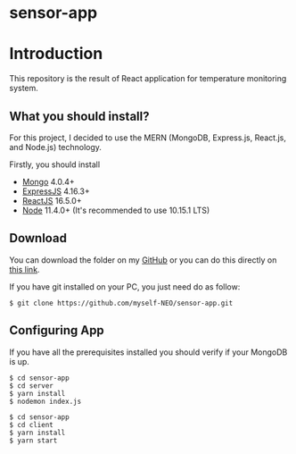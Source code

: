 # sensor-app

# Introduction

This repository is the result of React application for temperature monitoring system.

## What you should install?

For this project, I decided to use the MERN (MongoDB, Express.js, React.js, and Node.js) technology.

Firstly, you should install

-   [Mongo](https://www.mongodb.com/) 4.0.4+
-   [ExpressJS](https://expressjs.com/) 4.16.3+
-   [ReactJS](https://reactjs.org/) 16.5.0+
-   [Node](https://nodejs.org/en/) 11.4.0+ (It's recommended to use 10.15.1 LTS)

## Download

You can download the folder on my [GitHub](https://github.com/myself-NEO/) or you can do this directly on [this link](https://github.com/myself-NEO/sensor-app).

If you have git installed on your PC, you just need do as follow:

```
$ git clone https://github.com/myself-NEO/sensor-app.git
```

## Configuring App

If you have all the prerequisites installed you should verify if your MongoDB is up.

```
$ cd sensor-app
$ cd server
$ yarn install
$ nodemon index.js
```

```
$ cd sensor-app
$ cd client
$ yarn install
$ yarn start
```
